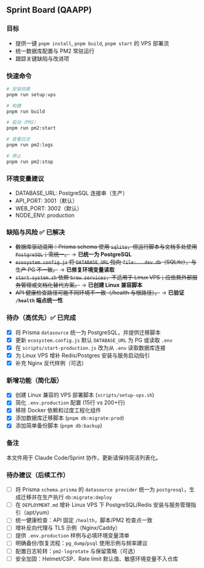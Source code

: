 ## Sprint Board (QAAPP)

### 目标
- 提供一键 `pnpm install`, `pnpm build`, `pnpm start` 的 VPS 部署流
- 统一数据库配置与 PM2 常驻运行
- 跟踪关键缺陷与改进项

### 快速命令
```bash
# 安装依赖
pnpm run setup:vps

# 构建
pnpm run build

# 启动（PM2）
pnpm run pm2:start

# 查看日志
pnpm run pm2:logs

# 停止
pnpm run pm2:stop
```

### 环境变量建议
- DATABASE_URL: PostgreSQL 连接串（生产）
- API_PORT: 3001（默认）
- WEB_PORT: 3002（默认）
- NODE_ENV: production

### 缺陷与风险 ✅ 已解决
- ~~数据库驱动混用：Prisma schema 使用 `sqlite`，但运行脚本与文档多处使用 `PostgreSQL`；需统一。~~ → **已统一为 PostgreSQL**
- ~~`ecosystem.config.js` 将 `DATABASE_URL` 指向 `file:...dev.db`（SQLite），与生产 PG 不一致。~~ → **已修复环境变量读取**
- ~~`start-system.sh` 依赖 `brew services`，不适用于 Linux VPS；应依赖外部服务管理或文档化替代方案。~~ → **已创建 Linux 兼容脚本**
- ~~API 健康检查路径可能不同环境不一致（/health 与根路径）。~~ → **已验证 `/health` 端点统一性**

### 待办（高优先）✅ 已完成
- [x] 将 Prisma `datasource` 统一为 PostgreSQL，并提供迁移脚本
- [x] 更新 `ecosystem.config.js` 默认 `DATABASE_URL` 为 PG 或读取 `.env`
- [x] 在 `scripts/start-production.js` 改为从 `.env` 读取数据库连接
- [x] 为 Linux VPS 增补 Redis/Postgres 安装与服务启动指引
- [x] 补充 Nginx 反代样例（可选）

### 新增功能（简化版）
- [x] 创建 Linux 兼容的 VPS 部署脚本 (`scripts/setup-vps.sh`)
- [x] 简化 `.env.production` 配置 (15行 vs 200+行)
- [x] 移除 Docker 依赖和过度工程化组件
- [x] 添加数据库迁移脚本 (`pnpm db:migrate:prod`)
- [x] 添加简单备份脚本 (`pnpm db:backup`)

### 备注
本文件用于 Claude Code/Sprint 协作，更新请保持简洁列表化。



### 待办建议（后续工作）
- [ ] 将 Prisma `schema.prisma` 的 `datasource provider` 统一为 `postgresql`，生成迁移并在生产执行 `db:migrate:deploy`
- [ ] 在 `DEPLOYMENT.md` 增补 Linux VPS 下 PostgreSQL/Redis 安装与服务管理指引（apt/yum）
- [ ] 统一健康检查：API 固定 `/health`，脚本/PM2 检查点一致
- [ ] 增补反向代理与 TLS 示例（Nginx/Caddy）
- [ ] 提供 `.env.production` 样例与必填环境变量清单
- [ ] 明确备份/恢复流程：`pg_dump`/`psql` 使用示例与频率建议
- [ ] 配置日志轮转：`pm2-logrotate` 与保留策略（可选）
- [ ] 安全加固：Helmet/CSP、Rate limit 默认值、敏感环境变量不入仓库
